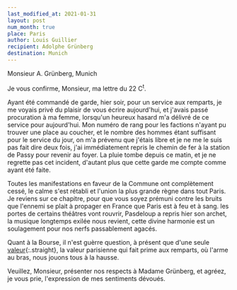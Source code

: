 ```yaml
---
last_modified_at: 2021-01-31
layout: post
num_month: true
place: Paris
author: Louis Guillier
recipient: Adolphe Grünberg
destination: Munich
---
```


Monsieur A. Grünberg, Munich


Je vous confirme, Monsieur, ma lettre du 22 C<sup>t</sup>.

Ayant été commandé de garde, hier soir, pour un service aux remparts, je me
voyais privé du plaisir de vous écrire aujourd'hui, et j'avais passé
procuration à ma femme, lorsqu'un heureux hasard m'a délivré de ce service pour
aujourd'hui. Mon numéro de rang pour les factions n'ayant pu trouver une place
au coucher, et le nombre des hommes étant suffisant pour le service du jour, on
m'a prévenu que j'étais libre et je ne me le suis pas fait dire deux fois, j'ai
immédiatement repris le chemin de fer à la station de Passy pour revenir au
foyer. La pluie tombe depuis ce matin, et je ne regrette pas cet incident,
d'autant plus que cette garde me compte comme ayant été faite.

Toutes les manifestations en faveur de la Commune ont complètement cessé, le
calme s'est rétabli et l'union la plus grande règne dans tout Paris.
Je reviens sur ce chapitre, pour que vous soyez prémuni contre les bruits que
l'ennemi se plait à propager en France que Paris est à feu et à sang. les
portes de certains théâtres vont rouvrir, Pasdeloup a repris hier son archet,
la musique longtemps exilée nous revient, cette divine harmonie est un
soulagement pour nos nerfs passablement agacés.

Quant à la Bourse, il n'est guèrre question, à présent que d'une seule
<ins>valeur</ins>{:.straight}, la valeur parisienne qui fait prime aux
remparts, où l'arme au bras, nous jouons tous à la hausse.

Veuillez, Monsieur, présenter nos respects à Madame Grünberg, et agréez,
je vous prie, l'expression de mes sentiments dévoués.
